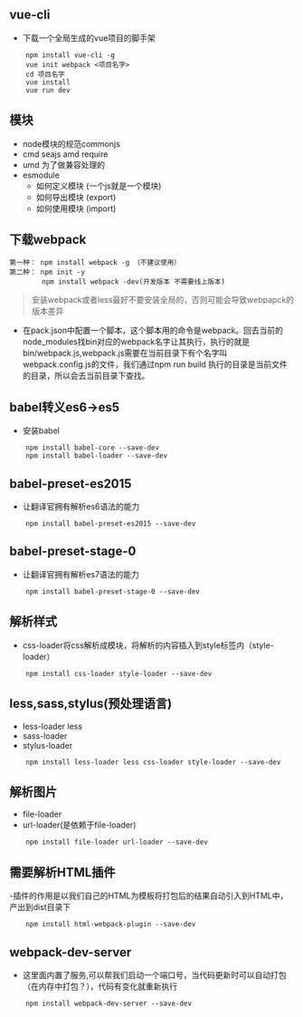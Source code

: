 ## vue-cli
- 下载一个全局生成的vue项目的脚手架
```
    npm install vue-cli -g
    vue init webpack <项目名字>
    cd 项目名字
    vue install
    vue run dev
```

## 模块
- node模块的规范commonjs
- cmd seajs amd require
- umd 为了做兼容处理的
- esmodule
    - 如何定义模块 (一个js就是一个模块)
    - 如何导出模块 (export)
    - 如何使用模块 (import)
    
## 下载webpack
```
第一种： npm install webpack -g （不建议使用）
第二种： npm init -y
        npm install webpack -dev(开发版本 不需要线上版本)

```
> 安装webpack或者less最好不要安装全局的，否则可能会导致webpapck的版本差异


- 在pack.json中配置一个脚本，这个脚本用的命令是webpack。回去当前的node_modules找bin对应的webpack名字让其执行，执行的就是bin/webpack.js,webpack.js需要在当前目录下有个名字叫webpack.config.js的文件，我们通过npm run build 执行的目录是当前文件的目录，所以会去当前目录下查找。

## babel转义es6->es5
- 安装babel
```
    npm install babel-core --save-dev
    npm install babel-loader --save-dev
```
## babel-preset-es2015
- 让翻译官拥有解析es6语法的能力
```
    npm install babel-preset-es2015 --save-dev
```
## babel-preset-stage-0
- 让翻译官拥有解析es7语法的能力
```
    npm install babel-preset-stage-0 --save-dev
```
## 解析样式
- css-loader将css解析成模块，将解析的内容插入到style标签内（style-loader）
```
    npm install css-loader style-loader --save-dev
```

## less,sass,stylus(预处理语言)
- less-loader less
- sass-loader
- stylus-loader
```
    npm install less-loader less css-loader style-loader --save-dev
```
## 解析图片
- file-loader 
- url-loader(是依赖于file-loader)
```
    npm install file-loader url-loader --save-dev
```

## 需要解析HTML插件
-插件的作用是以我们自己的HTML为模板将打包后的结果自动引入到HTML中，产出到dist目录下
```
    npm install html-webpack-plugin --save-dev
```

## webpack-dev-server
- 这里面内置了服务,可以帮我们启动一个端口号，当代码更新时可以自动打包（在内存中打包？），代码有变化就重新执行
```$xslt
    npm install webpack-dev-server --save-dev
```